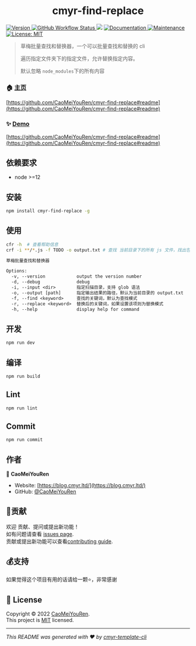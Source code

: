 <h1 align="center">cmyr-find-replace </h1>
<p>
  <a href="https://www.npmjs.com/package/cmyr-find-replace" target="_blank">
    <img alt="Version" src="https://img.shields.io/npm/v/cmyr-find-replace.svg">
  </a>
  <a href="https://github.com/CaoMeiYouRen/cmyr-find-replace/actions?query=workflow%3ARelease" target="_blank">
    <img alt="GitHub Workflow Status" src="https://img.shields.io/github/workflow/status/CaoMeiYouRen/cmyr-find-replace/Release">
  </a>
  <img src="https://img.shields.io/badge/node-%3E%3D12-blue.svg" />
  <a href="https://github.com/CaoMeiYouRen/cmyr-find-replace#readme" target="_blank">
    <img alt="Documentation" src="https://img.shields.io/badge/documentation-yes-brightgreen.svg" />
  </a>
  <a href="https://github.com/CaoMeiYouRen/cmyr-find-replace/graphs/commit-activity" target="_blank">
    <img alt="Maintenance" src="https://img.shields.io/badge/Maintained%3F-yes-green.svg" />
  </a>
  <a href="https://github.com/CaoMeiYouRen/cmyr-find-replace/blob/master/LICENSE" target="_blank">
    <img alt="License: MIT" src="https://img.shields.io/badge/License-MIT-yellow.svg" />
  </a>
</p>


> 草梅批量查找和替换器，一个可以批量查找和替换的 cli 
>
> 遍历指定文件夹下的指定文件，允许替换指定内容。
>
> 默认忽略 `node_modules`下的所有内容

### 🏠 [主页](https://github.com/CaoMeiYouRen/cmyr-find-replace#readme)

[https://github.com/CaoMeiYouRen/cmyr-find-replace#readme](https://github.com/CaoMeiYouRen/cmyr-find-replace#readme)


### ✨ [Demo](https://github.com/CaoMeiYouRen/cmyr-find-replace#readme)

[https://github.com/CaoMeiYouRen/cmyr-find-replace#readme](https://github.com/CaoMeiYouRen/cmyr-find-replace#readme)


## 依赖要求


- node >=12

## 安装

```sh
npm install cmyr-find-replace -g
```

## 使用

```sh
cfr -h  # 查看帮助信息
crf -i **/*.js -f TODO -o output.txt # 查找 当前目录下的所有 js 文件，找出包含 TODO 关键的文件，并将文件路径输出到 output.txt
```

```txt
草梅批量查找和替换器

Options:
  -v, --version            output the version number
  -d, --debug              debug
  -i, --input <dir>        指定扫描目录，支持 glob 语法
  -o, --output [path]      指定输出结果的路径，默认为当前目录的 output.txt
  -f, --find <keyword>     查找的关键词，默认为查找模式
  -r, --replace <keyword>  替换后的关键词，如果设置该项则为替换模式
  -h, --help               display help for command
```

## 开发

```sh
npm run dev
```

## 编译

```sh
npm run build
```

## Lint

```sh
npm run lint
```

## Commit

```sh
npm run commit
```


## 作者


👤 **CaoMeiYouRen**

* Website: [https://blog.cmyr.ltd/](https://blog.cmyr.ltd/)
* GitHub: [@CaoMeiYouRen](https://github.com/CaoMeiYouRen)


## 🤝贡献

欢迎 贡献、提问或提出新功能！<br />如有问题请查看 [issues page](https://github.com/CaoMeiYouRen/cmyr-find-replace/issues). <br/>贡献或提出新功能可以查看[contributing guide](https://github.com/CaoMeiYouRen/cmyr-find-replace/blob/master/CONTRIBUTING.md).

## 💰支持

如果觉得这个项目有用的话请给一颗⭐️，非常感谢

## 📝 License

Copyright © 2022 [CaoMeiYouRen](https://github.com/CaoMeiYouRen).<br />
This project is [MIT](https://github.com/CaoMeiYouRen/cmyr-find-replace/blob/master/LICENSE) licensed.

***
_This README was generated with ❤️ by [cmyr-template-cli](https://github.com/CaoMeiYouRen/cmyr-template-cli)_
